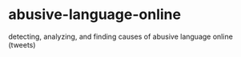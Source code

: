 # abusive-language-online
detecting, analyzing, and finding causes of abusive language online (tweets)
